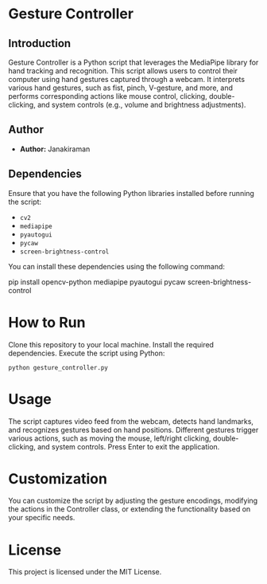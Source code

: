 # Gesture Controller

## Introduction
Gesture Controller is a Python script that leverages the MediaPipe library for hand tracking and recognition. This script allows users to control their computer using hand gestures captured through a webcam. It interprets various hand gestures, such as fist, pinch, V-gesture, and more, and performs corresponding actions like mouse control, clicking, double-clicking, and system controls (e.g., volume and brightness adjustments).

## Author
- **Author:** Janakiraman

## Dependencies
Ensure that you have the following Python libraries installed before running the script:
- `cv2`
- `mediapipe`
- `pyautogui`
- `pycaw`
- `screen-brightness-control`

You can install these dependencies using the following command:

pip install opencv-python mediapipe pyautogui pycaw screen-brightness-control


# How to Run
Clone this repository to your local machine.
Install the required dependencies.
Execute the script using Python:

```python gesture_controller.py```


# Usage
The script captures video feed from the webcam, detects hand landmarks, and recognizes gestures based on hand positions.
Different gestures trigger various actions, such as moving the mouse, left/right clicking, double-clicking, and system controls.
Press Enter to exit the application.


# Customization
You can customize the script by adjusting the gesture encodings, modifying the actions in the Controller class, or extending the functionality based on your specific needs.

# License
This project is licensed under the MIT License.

